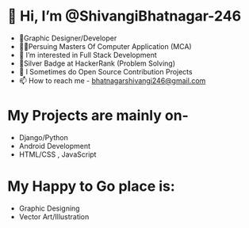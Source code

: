 #  👋 Hi, I’m @ShivangiBhatnagar-246
- 💜Graphic Designer/Developer
- 🐱‍💻Persuing Masters Of Computer Application (MCA)
- 👀 I’m interested in Full Stack Development
- 🤞Silver Badge at HackerRank (Problem Solving)
- 💞️ I Sometimes do Open Source Contribution Projects
- 📫 How to reach me - bhatnagarshivangi246@gmail.com
# My Projects are mainly on-
 * Django/Python
 * Android Development
 * HTML/CSS , JavaScript
 # My Happy to Go place is: 
 * Graphic Designing
 * Vector Art/Illustration
<!---
ShivangiBhatnagar-246/ShivangiBhatnagar-246 is a ✨ special ✨ repository because its `README.md` (this file) appears on your GitHub profile.
You can click the Preview link to take a look at your changes.
--->
